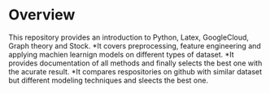 # Overview
This repository provides an introduction to Python, Latex, GoogleCloud, Graph theory and Stock. 
*It covers preprocessing, feature engineering and applying machien learnign models on different types of dataset. 
*It provides documentation of all methods and finally selects the best one with the acurate result.
*It compares respositories on github with similar dataset but different modeling techniques and sleects the best one. 

